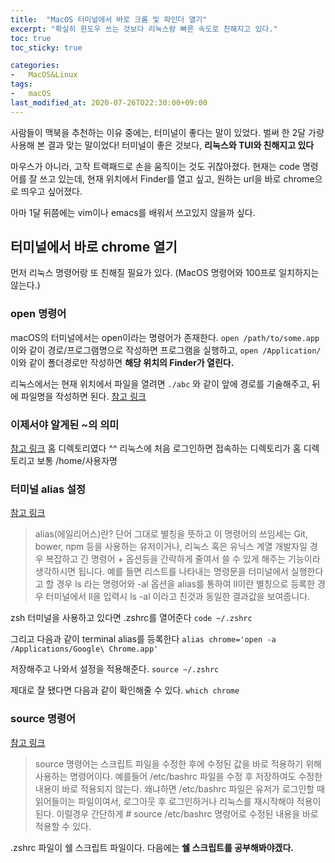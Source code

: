```yaml
---
title:  "MacOS 터미널에서 바로 크롬 및 파인더 열기"
excerpt: "확실히 윈도우 쓰는 것보다 리눅스랑 빠른 속도로 친해지고 있다."
toc: true
toc_sticky: true

categories:
-   MacOS&Linux
tags:
-   macOS
last_modified_at: 2020-07-26TO22:30:00+09:00
---
```


사람들이 맥북을 추천하는 이유 중에는, 터미널이 좋다는 말이 있었다.
벌써 한 2달 가량 사용해 본 결과 맞는 말이었다!
터미널이 좋은 것보다, **리눅스와 TUI와 친해지고 있다**

마우스가 아니라, 고작 트랙패드로 손을 움직이는 것도 귀찮아졌다.
현재는 code 명령어를 잘 쓰고 있는데,
현재 위치에서 Finder를 열고 싶고, 원하는 url을 바로 chrome으로 띄우고 싶어졌다.

아마 1달 뒤쯤에는 vim이나 emacs를 배워서 쓰고있지 않을까 싶다.

## 터미널에서 바로 chrome 열기

먼저 리눅스 명령어랑 또 친해질 필요가 있다.
(MacOS 명령어와 100프로 일치하지는 않는다.)

### open 명령어

macOS의 터미널에서는 open이라는 명령어가 존재한다.
`open /path/to/some.app`
이와 같이 경로/프로그램명으로 작성하면 프로그램을 실행하고,
`open /Application/`
이와 같이 폴더경로만 작성하면 **해당 위치의 Finder가 열린다.**

리눅스에서는 현재 위치에서 파일을 열려면
`./abc`
와 같이 앞에 경로를 기술해주고, 뒤에 파일명을 작성하면 된다.
[참고 링크](http://ehpub.co.kr/%EB%A6%AC%EB%88%85%EC%8A%A4-%EC%8B%9C%EC%8A%A4%ED%85%9C-%ED%94%84%EB%A1%9C%EA%B7%B8%EB%9E%98%EB%B0%8D-3-2-open-close/)

### 이제서야 알게된 ~의 의미

[참고 링크](https://dasima.xyz/%EB%A6%AC%EB%88%85%EC%8A%A4-cd-%EB%AC%BC%EA%B2%B0-%ED%99%88-%EB%94%94%EB%A0%89%ED%86%A0%EB%A6%AC/)
홈 디렉토리였다 ^^
리눅스에 처음 로그인하면 접속하는 디렉토리가 홈 디렉토리고
보통 /home/사용자명

### 터미널 alias 설정

[참고 링크](https://onfriday.delfiini.co.kr/entry/Mac%EC%9D%98-%ED%84%B0%EB%AF%B8%EB%84%90%EC%97%90%EC%84%9C-alias%EB%A5%BC-%EC%9D%B4%EC%9A%A9%ED%95%9C-%EB%B3%84%EC%B9%AD-%EC%84%A4%EC%A0%95)
>alias(에일리어스)란? 단어 그대로 별칭을 뜻하고 이 명령어의 쓰임세는 Git, bower, npm 등을 사용하는 유저이거나, 리눅스 혹은 유닉스 계열 개발자일 경우 복잡하고 긴 명령어 + 옵션등을 간략하게 줄여서 쓸 수 있게 해주는 기능이라 생각하시면 됩니다. 예를 들면 리스트를 나타내는 명령문을 터미널에서 실행한다고 할 경우 ls 라는 명령어와 -al 옵션을 alias를 통하여 ll이란 별칭으로 등록한 경우 터미널에서 ll을 입력시 ls -al 이라고 친것과 동일한 결과값을 보여줍니다.

zsh 터미널을 사용하고 있다면 .zshrc를 열어준다
`code ~/.zshrc`

그리고 다음과 같이 terminal alias를 등록한다
`alias chrome='open -a /Applications/Google\ Chrome.app'`

저장해주고 나와서 설정을 적용해준다.
`source ~/.zshrc`

제대로 잘 됐다면 다음과 같이 확인해줄 수 있다.
`which chrome`

### source 명령어

[참고 링크](https://klero.tistory.com/entry/source-%EB%AA%85%EB%A0%B9%EC%96%B4%EB%9E%80)
>source 명령어는 스크립트 파일을 수정한 후에 수정된 값을 바로 적용하기 위해 사용하는 명령어이다.
예를들어 /etc/bashrc 파일을 수정 후 저장하여도 수정한 내용이 바로 적용되지 않는다.
왜냐하면 /etc/bashrc 파일은 유저가 로그인할 때 읽어들이는 파일이여서, 로그아웃 후 로그인하거나
리눅스를 재시작해야 적용이 된다.
이럴경우 간단하게 # source /etc/bashrc 명령어로 수정된 내용을 바로 적용할 수 있다.

.zshrc 파일이 쉘 스크립트 파일이다.
다음에는 **쉘 스크립트를 공부해봐야겠다.**
